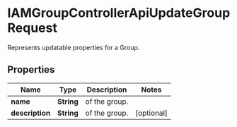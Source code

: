 

# IAMGroupControllerApiUpdateGroupRequest

Represents updatable properties for a Group.

## Properties

| Name | Type | Description | Notes |
|------------ | ------------- | ------------- | -------------|
|**name** | **String** | of the group. |  |
|**description** | **String** | of the group. |  [optional] |



